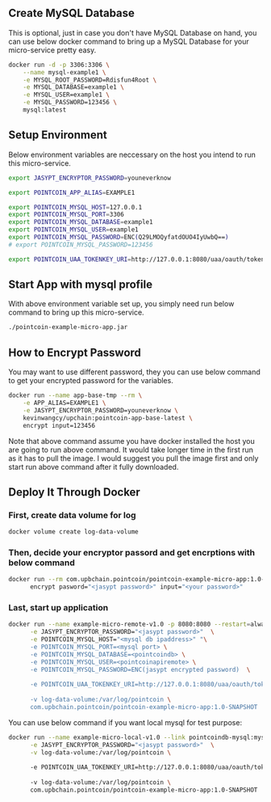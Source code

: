 ## Create MySQL Database
This is optional, just in case you don't have MySQL Database on hand,
you can use below docker command to bring up a MySQL Database for
your micro-service pretty easy.
```bash
docker run -d -p 3306:3306 \
    --name mysql-example1 \
    -e MYSQL_ROOT_PASSWORD=Rdisfun4Root \
    -e MYSQL_DATABASE=example1 \
    -e MYSQL_USER=example1 \
    -e MYSQL_PASSWORD=123456 \
    mysql:latest

```

## Setup Environment
Below environment variables are neccessary on the host you intend to 
run this micro-service.

```bash
export JASYPT_ENCRYPTOR_PASSWORD=youneverknow

export POINTCOIN_APP_ALIAS=EXAMPLE1

export POINTCOIN_MYSQL_HOST=127.0.0.1
export POINTCOIN_MYSQL_PORT=3306
export POINTCOIN_MYSQL_DATABASE=example1
export POINTCOIN_MYSQL_USER=example1
export POINTCOIN_MYSQL_PASSWORD=ENC(Q29LMOQyfatdOUO4IyUwbQ==)
# export POINTCOIN_MYSQL_PASSWORD=123456

export POINTCOIN_UAA_TOKENKEY_URI=http://127.0.0.1:8080/uaa/oauth/token_key

```

## Start App with mysql profile

With above environment variable set up, you simply need run below command to 
bring up this micro-service.
```bash
./pointcoin-example-micro-app.jar
```



## How to Encrypt Password
You may want to use different password, they you can use below command
to get your encrypted password for the variables.
```bash
docker run --name app-base-tmp --rm \
    -e APP_ALIAS=EXAMPLE1 \
    -e JASYPT_ENCRYPTOR_PASSWORD=youneverknow \
    kevinwangcy/upchain:pointcoin-app-base-latest \
    encrypt input=123456

```

Note that above command assume you have docker installed the host
you are going to run above command. It would take longer time in
the first run as it has to pull the image. I would suggest you pull
the image first and only start run above command after it fully downloaded.

## Deploy It Through Docker

### First, create data volume for log
```bash
docker volume create log-data-volume
```
### Then, decide your encryptor passord and get encrptions with below command
```bash
docker run --rm com.upbchain.pointcoin/pointcoin-example-micro-app:1.0-SNAPSHOT \
      encrypt pasword="<jasypt password>" input="<your password>"
```
### Last, start up application

```bash
docker run --name example-micro-remote-v1.0 -p 8080:8080 --restart=always \
      -e JASYPT_ENCRYPTOR_PASSWORD="<jasypt password>"  \
      -e POINTCOIN_MYSQL_HOST="<mysql db ipaddress>" "\
      -e POINTCOIN_MYSQL_PORT=<mysql port> \
      -e POINTCOIN_MYSQL_DATABASE=<pointcoindb> \
      -e POINTCOIN_MYSQL_USER=<pointcoinapiremote> \
      -e POINTCOIN_MYSQL_PASSWORD=ENC(jasypt encrypted password)  \
      
      -e POINTCOIN_UAA_TOKENKEY_URI=http://127.0.0.1:8080/uaa/oauth/token_key
      
      -v log-data-volume:/var/log/pointcoin \
      com.upbchain.pointcoin/pointcoin-example-micro-app:1.0-SNAPSHOT
```
You can use below command if you want local mysql for test purpose:
```bash
docker run --name example-micro-local-v1.0 --link pointcoindb-mysql:mysql -p 8080:8080 \
      -e JASYPT_ENCRYPTOR_PASSWORD="<jasypt password>"  \
      -v log-data-volume:/var/log/pointcoin \
      
      -e POINTCOIN_UAA_TOKENKEY_URI=http://127.0.0.1:8080/uaa/oauth/token_key
      
      -v log-data-volume:/var/log/pointcoin \
      com.upbchain.pointcoin/pointcoin-example-micro-app:1.0-SNAPSHOT

```

